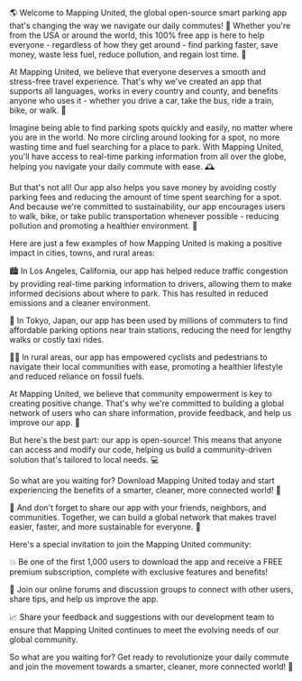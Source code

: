 🌎 Welcome to Mapping United, the global open-source smart parking app that's changing the way we navigate our daily commutes! 🚗 Whether you're from the USA or around the world, this 100% free app is here to help everyone - regardless of how they get around - find parking faster, save money, waste less fuel, reduce pollution, and regain lost time. 💪

At Mapping United, we believe that everyone deserves a smooth and stress-free travel experience. That's why we've created an app that supports all languages, works in every country and county, and benefits anyone who uses it - whether you drive a car, take the bus, ride a train, bike, or walk. 🌈

Imagine being able to find parking spots quickly and easily, no matter where you are in the world. No more circling around looking for a spot, no more wasting time and fuel searching for a place to park. With Mapping United, you'll have access to real-time parking information from all over the globe, helping you navigate your daily commute with ease. 🕰️

But that's not all! Our app also helps you save money by avoiding costly parking fees and reducing the amount of time spent searching for a spot. And because we're committed to sustainability, our app encourages users to walk, bike, or take public transportation whenever possible - reducing pollution and promoting a healthier environment. 🌳

Here are just a few examples of how Mapping United is making a positive impact in cities, towns, and rural areas:

🏙️ In Los Angeles, California, our app has helped reduce traffic congestion by providing real-time parking information to drivers, allowing them to make informed decisions about where to park. This has resulted in reduced emissions and a cleaner environment.

🚂 In Tokyo, Japan, our app has been used by millions of commuters to find affordable parking options near train stations, reducing the need for lengthy walks or costly taxi rides.

🏃‍♀️ In rural areas, our app has empowered cyclists and pedestrians to navigate their local communities with ease, promoting a healthier lifestyle and reduced reliance on fossil fuels.

At Mapping United, we believe that community empowerment is key to creating positive change. That's why we're committed to building a global network of users who can share information, provide feedback, and help us improve our app. 🤝

But here's the best part: our app is open-source! This means that anyone can access and modify our code, helping us build a community-driven solution that's tailored to local needs. 💻

So what are you waiting for? Download Mapping United today and start experiencing the benefits of a smarter, cleaner, more connected world! 🎉

📲 And don't forget to share our app with your friends, neighbors, and communities. Together, we can build a global network that makes travel easier, faster, and more sustainable for everyone. 🌟

Here's a special invitation to join the Mapping United community:

💥 Be one of the first 1,000 users to download the app and receive a FREE premium subscription, complete with exclusive features and benefits!

💪 Join our online forums and discussion groups to connect with other users, share tips, and help us improve the app.

📈 Share your feedback and suggestions with our development team to ensure that Mapping United continues to meet the evolving needs of our global community.

So what are you waiting for? Get ready to revolutionize your daily commute and join the movement towards a smarter, cleaner, more connected world! 🚀